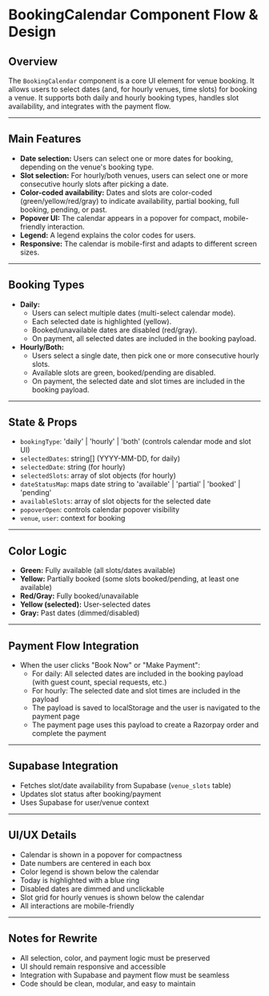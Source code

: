 # BookingCalendar Component Flow & Design

## Overview
The `BookingCalendar` component is a core UI element for venue booking. It allows users to select dates (and, for hourly venues, time slots) for booking a venue. It supports both daily and hourly booking types, handles slot availability, and integrates with the payment flow.

---

## Main Features
- **Date selection:** Users can select one or more dates for booking, depending on the venue's booking type.
- **Slot selection:** For hourly/both venues, users can select one or more consecutive hourly slots after picking a date.
- **Color-coded availability:** Dates and slots are color-coded (green/yellow/red/gray) to indicate availability, partial booking, full booking, pending, or past.
- **Popover UI:** The calendar appears in a popover for compact, mobile-friendly interaction.
- **Legend:** A legend explains the color codes for users.
- **Responsive:** The calendar is mobile-first and adapts to different screen sizes.

---

## Booking Types
- **Daily:**
  - Users can select multiple dates (multi-select calendar mode).
  - Each selected date is highlighted (yellow).
  - Booked/unavailable dates are disabled (red/gray).
  - On payment, all selected dates are included in the booking payload.
- **Hourly/Both:**
  - Users select a single date, then pick one or more consecutive hourly slots.
  - Available slots are green, booked/pending are disabled.
  - On payment, the selected date and slot times are included in the booking payload.

---

## State & Props
- `bookingType`: 'daily' | 'hourly' | 'both' (controls calendar mode and slot UI)
- `selectedDates`: string[] (YYYY-MM-DD, for daily)
- `selectedDate`: string (for hourly)
- `selectedSlots`: array of slot objects (for hourly)
- `dateStatusMap`: maps date string to 'available' | 'partial' | 'booked' | 'pending'
- `availableSlots`: array of slot objects for the selected date
- `popoverOpen`: controls calendar popover visibility
- `venue`, `user`: context for booking

---

## Color Logic
- **Green:** Fully available (all slots/dates available)
- **Yellow:** Partially booked (some slots booked/pending, at least one available)
- **Red/Gray:** Fully booked/unavailable
- **Yellow (selected):** User-selected dates
- **Gray:** Past dates (dimmed/disabled)

---

## Payment Flow Integration
- When the user clicks "Book Now" or "Make Payment":
  - For daily: All selected dates are included in the booking payload (with guest count, special requests, etc.)
  - For hourly: The selected date and slot times are included in the payload
  - The payload is saved to localStorage and the user is navigated to the payment page
  - The payment page uses this payload to create a Razorpay order and complete the payment

---

## Supabase Integration
- Fetches slot/date availability from Supabase (`venue_slots` table)
- Updates slot status after booking/payment
- Uses Supabase for user/venue context

---

## UI/UX Details
- Calendar is shown in a popover for compactness
- Date numbers are centered in each box
- Color legend is shown below the calendar
- Today is highlighted with a blue ring
- Disabled dates are dimmed and unclickable
- Slot grid for hourly venues is shown below the calendar
- All interactions are mobile-friendly

---

## Notes for Rewrite
- All selection, color, and payment logic must be preserved
- UI should remain responsive and accessible
- Integration with Supabase and payment flow must be seamless
- Code should be clean, modular, and easy to maintain 